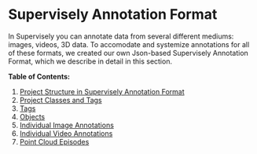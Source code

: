 # Supervisely Annotation Format

In Supervisely you can annotate data from several different mediums: images, videos, 3D data. To accomodate and systemize annotations for all of these formats, we created our own Json-based Supervisely Annotation Format, which we describe in detail in this section.

**Table of Contents:**

1. [Project Structure in Supervisely Annotation Format](../../data-organization/Annotation-JSON-format/01_Project_Structure_new.md)
2. [Project Classes and Tags](../../data-organization/Annotation-JSON-format/02_Project_Classes_And_Tags.md)
3. [Tags](../../data-organization/Annotation-JSON-format/03_Supervisely_format_tags.md)
4. [Objects](../../data-organization/Annotation-JSON-format/04_Supervisely_Format_objects.md)
5. [Individual Image Annotations](../../data-organization/Annotation-JSON-format/05_Supervisely_format_images.md)
6. [Individual Video Annotations](../../data-organization/Annotation-JSON-format/06_Supervisely_format_videos.md)
7. [Point Cloud Episodes](../../data-organization/Annotation-JSON-format/07_Supervisely_format_pointcloud_episode.md)